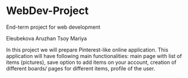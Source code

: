 # WebDev-Project
End-term project for web development

Eleubekova Aruzhan
Tsoy Mariya

In this project we will prepare Pinterest-like online application. This application will have following main functionalities:
main page with list of items (pictures),
save option to add items on your account,
creation of different boards/ pages for different items,
profile of the user.
